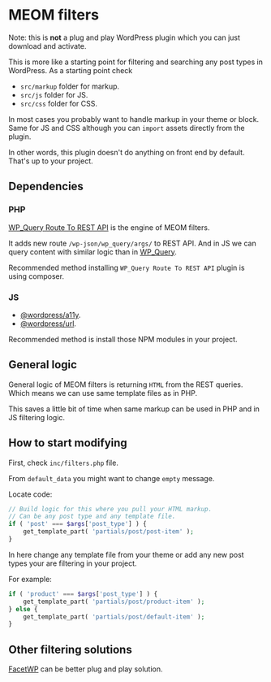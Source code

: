# MEOM filters

Note: this is **not** a plug and play WordPress plugin which you can just download and activate.

This is more like a starting point for filtering and searching any post types in WordPress. As a starting point check

- `src/markup` folder for markup.
- `src/js` folder for JS.
- `src/css` folder for CSS.

In most cases you probably want to handle markup in your theme or block. Same for JS and CSS although you can `import` assets directly from the plugin.

In other words, this plugin doesn't do anything on front end by default. That's up to your project.

## Dependencies

### PHP

[WP_Query Route To REST API](https://github.com/aucor/wp_query-route-to-rest-api) is the engine of MEOM filters.

It adds new route `/wp-json/wp_query/args/` to REST API. And in JS we can query content with similar logic than in [WP_Query](https://developer.wordpress.org/reference/classes/wp_query/).

Recommended method installing `WP_Query Route To REST API` plugin is using composer.

### JS

- [@wordpress/a11y](https://www.npmjs.com/package/@wordpress/a11y).
- [@wordpress/url](https://www.npmjs.com/package/@wordpress/url).

Recommended method is install those NPM modules in your project.

## General logic

General logic of MEOM filters is returning `HTML` from the REST queries. Which means we can use same template files as in PHP.

This saves a little bit of time when same markup can be used in PHP and in JS filtering logic.

## How to start modifying

First, check `inc/filters.php` file. 

From `default_data` you might want to change `empty` message.

Locate code:
```php
// Build logic for this where you pull your HTML markup.
// Can be any post type and any template file.
if ( 'post' === $args['post_type'] ) {
    get_template_part( 'partials/post/post-item' );
}
```

In here change any template file from your theme or add any new post types your are filtering in your project.

For example:
```php
if ( 'product' === $args['post_type'] ) {
    get_template_part( 'partials/post/product-item' );
} else {
    get_template_part( 'partials/post/default-item' );
}
```

## Other filtering solutions

[FacetWP](https://facetwp.com/) can be better plug and play solution.
